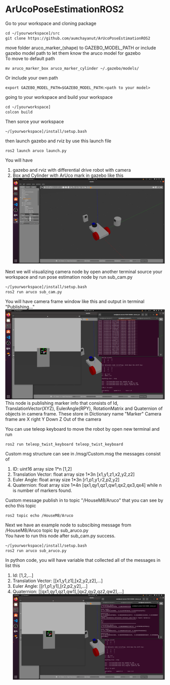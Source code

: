# ArUcoPoseEstimationROS2
Go to your workspace and cloning package
```
cd ~/[yourworkspace]/src
git clone https://github.com/aumchayanut/ArUcoPoseEstimationROS2
```
move folder aruco_marker_(shape) to GAZEBO_MODEL_PATH or include gazebo model path to let them know the aruco model for gazebo    
To move to default path
```
mv aruco_marker_box aruco_marker_cylinder ~/.gazebo/models/
```
Or include your own path
```
export GAZEBO_MODEL_PATH=$GAZEBO_MODEL_PATH:<path to your model>
```
going to your workspace and build your workspace
```
cd ~/[yourworkspace]
colcon build
```
Then sorce your workspace
```
~/[yourworkspace]/install/setup.bash
```
then launch gazebo and rviz by use this launch file
```
ros2 launch aruco launch.py
```
You will have 
1. gazebo and rviz with differential drive robot with camera
2. Box and Cylinder with ArUco mark in gazebo
like this
![ArUcoPoseEstimationROS2](GazeboExample.png)
    
Next we will visualizing camera node by open another terminal source your workspace and run pose estimation node by run sub_cam.py
```
~/[yourworkspace]/install/setup.bash
ros2 run aruco sub_cam.py
```
You will have camera frame window like this and output in terminal "Publishing..."
![ArUcoPoseEstimationROS2](OpenCameraExample.png)
 This node is publishing marker info that consists of Id, TranslationVector(XYZ), EulerAngle(RPY), RotationMatrix and Quaternion of objects in camera frame.
 These store in Dictionary name "Marker"
 Camera frame are X right Y Down Z Out of the camera
    
 You can use teleop keyboard to move the robot by open new terminal and run
 ```
 ros2 run teleop_twist_keyboard teleop_twist_keyboard
```
    
Custom msg structure can see in /msg/Custom.msg the messages consist of
1. ID: uint16 array size 1*n [1,2]
2. Translation Vector: float array size 1*3n [x1,y1,z1,x2,y2,z2]
3. Euler Angle: float array size 1*3n [r1,p1,y1,r2,p2,y2]
4. Quaternion: float array size 1*4n [qx1,qy1,qz1,qw1,qx2,qx3,qx4]
while n is number of markers found.

Custom message publish in to topic "/HouseM8/Aruco" that you can see by echo this topic
```
ros2 topic echo /HouseM8/Aruco
```
Next we have an example node to subscibing message from /HouseM8/Aruco topic by sub_aruco.py    
You have to run this node after sub_cam.py success.    
```
~/[yourworkspace]/install/setup.bash
ros2 run aruco sub_aruco.py
```
In python code, you will have variable that collected all of the messages in list this
1. Id: [1,2,...]
2. Translation Vector: [[x1,y1,z1],[x2,y2,z2],...]
3. Euler Angle: [[r1,p1,y1],[r2,p2,y2],...]
4. Quaternion: [[qx1,qy1,qz1,qw1],[qx2,qy2,qz2,qw2],...]
![ArUcoPoseEstimationROS2](SubScribeAruco.png)
